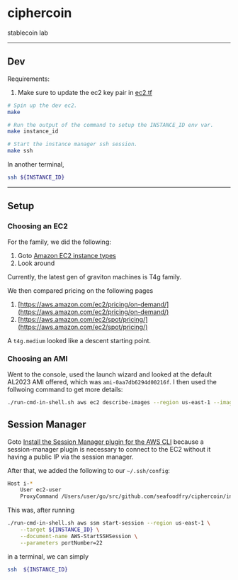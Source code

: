 # ciphercoin
stablecoin lab

---
## Dev

Requirements:
1. Make sure to update the ec2 key pair in [ec2.tf](./ec2.tf)

```bash
# Spin up the dev ec2.
make

# Run the output of the command to setup the INSTANCE_ID env var.
make instance_id

# Start the instance manager ssh session.
make ssh
```

In another terminal,
```bash
ssh ${INSTANCE_ID}
```

---
## Setup

### Choosing an EC2

For the family, we did the following:
1. Goto [Amazon EC2 instance types](https://aws.amazon.com/ec2/instance-types/)
1. Look around

Currently, the latest gen of graviton machines is T4g family.

We then compared pricing on the following pages
1. [https://aws.amazon.com/ec2/pricing/on-demand/](https://aws.amazon.com/ec2/pricing/on-demand/)
1. [https://aws.amazon.com/ec2/spot/pricing/](https://aws.amazon.com/ec2/spot/pricing/)

A `t4g.medium` looked like a descent starting point.

### Choosing an AMI

Went to the console, used the launch wizard and looked at the default AL2023 AMI offered, which was `ami-0aa7db6294d00216f`.
I then used the follwoing command to get more details:

```bash
./run-cmd-in-shell.sh aws ec2 describe-images --region us-east-1 --image-ids ami-0aa7db6294d00216f
```

## Session Manager

Goto
[Install the Session Manager plugin for the AWS CLI](https://docs.aws.amazon.com/systems-manager/latest/userguide/session-manager-working-with-install-plugin.html)
because a session-manager plugin is necessary to connect to the EC2 without it having a public IP
via the session manager.

After that, we added the following to our `~/.ssh/config`:

```bash
Host i-*
    User ec2-user
    ProxyCommand /Users/user/go/src/github.com/seafoodfry/ciphercoin/infra/run-cmd-in-shell.sh aws ssm start-session --region us-east-1 --target %h --document-name AWS-StartSSHSession --parameters 'portNumber=%p'
```

This was, after running

```bash
./run-cmd-in-shell.sh aws ssm start-session --region us-east-1 \
    --target ${INSTANCE_ID} \
    --document-name AWS-StartSSHSession \
    --parameters portNumber=22
```

in a terminal, we can simply

```bash
ssh  ${INSTANCE_ID}
```